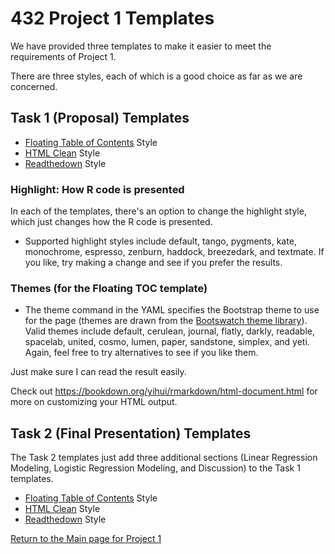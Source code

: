 # 432 Project 1 Templates

We have provided three templates to make it easier to meet the requirements of Project 1.

There are three styles, each of which is a good choice as far as we are concerned.

## Task 1 (Proposal) Templates

- [Floating Table of Contents](https://github.com/THOMASELOVE/432-2021/blob/master/project1/templates/proj1_proposal_template_floatingTOC.Rmd) Style
- [HTML Clean](https://github.com/THOMASELOVE/432-2021/blob/master/project1/templates/proj1_proposal_template_htmlclean.Rmd) Style
- [Readthedown](https://github.com/THOMASELOVE/432-2021/blob/master/project1/templates/proj1_proposal_template_readthedown.Rmd) Style

### Highlight: How R code is presented

In each of the templates, there's an option to change the highlight style, which just changes how the R code is presented.

- Supported highlight styles include default, tango, pygments, kate, monochrome, espresso, zenburn, haddock, breezedark, and textmate. If you like, try making a change and see if you prefer the results.

### Themes (for the Floating TOC template)

- The theme command in the YAML specifies the Bootstrap theme to use for the page (themes are drawn from the [Bootswatch theme library](https://bootswatch.com/3/)). Valid themes include default, cerulean, journal, flatly, darkly, readable, spacelab, united, cosmo, lumen, paper, sandstone, simplex, and yeti. Again, feel free to try alternatives to see if you like them.

Just make sure I can read the result easily.

Check out https://bookdown.org/yihui/rmarkdown/html-document.html for more on customizing your HTML output.

## Task 2 (Final Presentation) Templates

The Task 2 templates just add three additional sections (Linear Regression Modeling, Logistic Regression Modeling, and Discussion) to the Task 1 templates.

- [Floating Table of Contents](https://github.com/THOMASELOVE/432-2021/blob/master/project1/templates/proj1_complete_template_floatingTOC.Rmd) Style
- [HTML Clean](https://github.com/THOMASELOVE/432-2021/blob/master/project1/templates/proj1_complete_template_htmlclean.Rmd) Style
- [Readthedown](https://github.com/THOMASELOVE/432-2021/blob/master/project1/templates/proj1_complete_template_readthedown.Rmd) Style

[Return to the Main page for Project 1](https://github.com/THOMASELOVE/432-2021/tree/master/project1)
